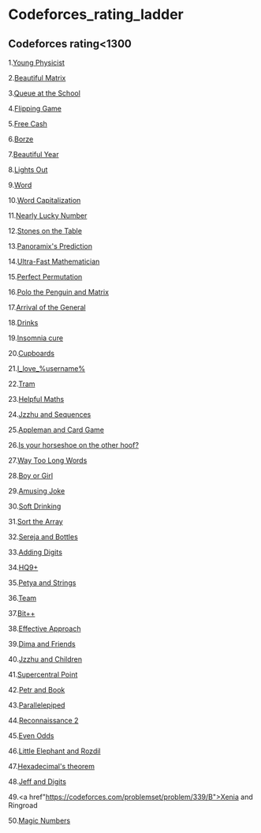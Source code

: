 # Codeforces_rating_ladder

## Codeforces rating<1300

1.<a href="https://codeforces.com/problemset/problem/69/A">Young Physicist</a>

2.<a href="https://codeforces.com/problemset/problem/263/A">Beautiful Matrix</a>

3.<a href="https://codeforces.com/problemset/problem/266/B">Queue at the School</a>

4.<a href="https://codeforces.com/problemset/problem/327/A">Flipping Game</a>

5.<a href="http://codeforces.com/problemset/problem/237/A">Free Cash</a>

6.<a href="http://codeforces.com/problemset/problem/32/B">Borze</a>

7.<a href="http://codeforces.com/problemset/problem/271/A">Beautiful Year</a>

8.<a href="http://codeforces.com/problemset/problem/275/A">Lights Out</a>

9.<a href="http://codeforces.com/problemset/problem/59/A">Word</a>

10.<a href="http://codeforces.com/problemset/problem/281/A">Word Capitalization</a>

11.<a href="http://codeforces.com/problemset/problem/110/A">Nearly Lucky Number</a>

12.<a href="http://codeforces.com/problemset/problem/266/A">Stones on the Table</a>

13.<a href="http://codeforces.com/problemset/problem/80/A">Panoramix's Prediction</a>

14.<a href="http://codeforces.com/problemset/problem/61/A">Ultra-Fast Mathematician</a>

15.<a href="http://codeforces.com/problemset/problem/233/A">Perfect Permutation</a>

16.<a href="http://codeforces.com/problemset/problem/289/B">Polo the Penguin and Matrix</a>

17.<a href="http://codeforces.com/problemset/problem/144/A">Arrival of the General</a>
  
18.<a href="http://codeforces.com/problemset/problem/200/B">Drinks</a>
  
19.<a href="http://codeforces.com/problemset/problem/148/A">Insomnia cure</a>
  
20.<a href="http://codeforces.com/problemset/problem/248/A">Cupboards</a>
  
21.<a href="http://codeforces.com/problemset/problem/155/A">I_love_%username%</a>
  
22.<a href="http://codeforces.com/problemset/problem/116/A">Tram</a>
  
23.<a href="http://codeforces.com/problemset/problem/339/A">Helpful Maths</a>

24.<a href="https://codeforces.com/contest/450/problem/B">Jzzhu and Sequences</a>

25.<a href="https://codeforces.com/problemset/problem/462/B">Appleman and Card Game</a>

26.<a href="https://codeforces.com/problemset/problem/228/A">Is your horseshoe on the other hoof?</a>

27.<a href="https://codeforces.com/problemset/problem/71/A">Way Too Long Words</a>

28.<a href="https://codeforces.com/problemset/problem/236/A">Boy or Girl</a>

29.<a href="https://codeforces.com/problemset/problem/141/A">Amusing Joke</a>

30.<a href="https://codeforces.com/problemset/problem/151/A">Soft Drinking</a>

31.<a href="https://codeforces.com/problemset/problem/451/B">Sort the Array</a>

32.<a href="https://codeforces.com/problemset/problem/315/A">Sereja and Bottles</a>

33.<a href="https://codeforces.com/problemset/problem/260/A">Adding Digits</a>

34.<a href="https://codeforces.com/problemset/problem/133/A">HQ9+</a>

35.<a href="https://codeforces.com/problemset/problem/112/A">Petya and Strings</a>

36.<a href="https://codeforces.com/problemset/problem/231/A">Team</a>

37.<a href="https://codeforces.com/problemset/problem/282/A">Bit++</a>

38.<a href="https://codeforces.com/problemset/problem/227/B">Effective Approach</a>

39.<a href="https://codeforces.com/problemset/problem/272/A">Dima and Friends</a>

40.<a href="https://codeforces.com/problemset/problem/450/A">Jzzhu and Children</a>

41.<a href="https://codeforces.com/problemset/problem/165/A">Supercentral Point</a>

42.<a href="https://codeforces.com/problemset/problem/139/A">Petr and Book</a>

43.<a href="https://codeforces.com/problemset/problem/224/A">Parallelepiped</a>

44.<a href="https://codeforces.com/problemset/problem/34/A">Reconnaissance 2</a>

45.<a href="https://codeforces.com/problemset/problem/318/A">Even Odds</a>

46.<a href="https://codeforces.com/problemset/problem/205/A">Little Elephant and Rozdil</a>

47.<a href="https://codeforces.com/problemset/problem/199/A">Hexadecimal's theorem</a>

48.<a href="https://codeforces.com/problemset/problem/352/A">Jeff and Digits</a>

49.<a href"https://codeforces.com/problemset/problem/339/B">Xenia and Ringroad</a>

50.<a href="https://codeforces.com/problemset/problem/320/A">Magic Numbers</a>
